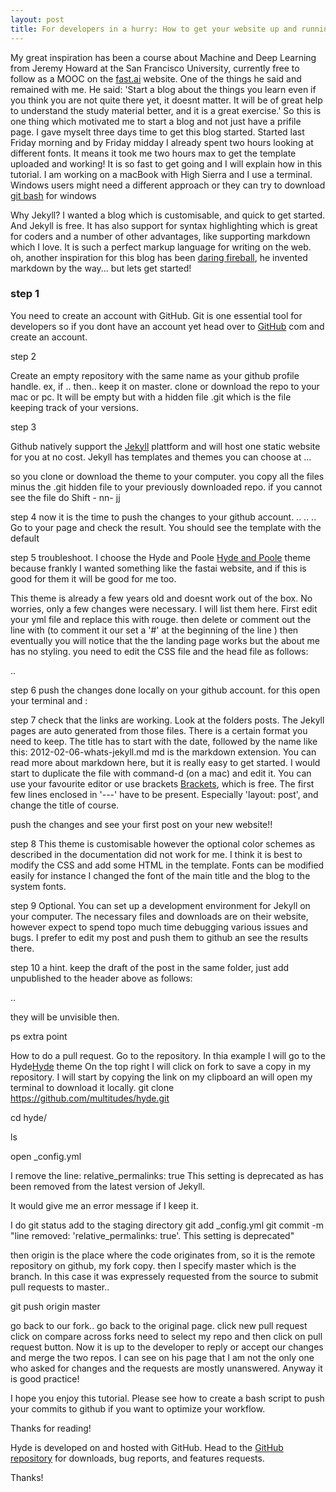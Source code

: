 ```yaml
---
layout: post
title: For developers in a hurry: How to get your website up and running with Jekyll and GitHub hosting 
---
```


My great inspiration has been a course about Machine and Deep Learning from Jeremy Howard at the San Francisco University, currently free to follow as a MOOC on the [fast.ai](http://) website. One of the things he said and remained with me. He said: 'Start a blog about the things you learn even if you think you are not quite there yet, it doesnt matter. It will be of great help to understand the study material better, and it is a great exercise.'
So this is one thing which motivated me to start a blog and not just have a prifile page. I gave myselt three days time to get this blog started. Started last Friday morning and by Friday midday I already spent two hours looking at different fonts. It means it took me two hours max to get the template uploaded and working! It is so fast to get going and I will explain how in this tutorial.
I am working on a macBook with High Sierra and I use a terminal. Windows users might need a different approach or they can try to download [git bash](https://gitforwindows.org) for windows 

Why Jekyll? I wanted a blog which is customisable, and quick to get started. And Jekyll is free. It has also support for syntax highlighting which is great for coders and a number of other advantages, like supporting markdown which I love. It is such a perfect markup language for writing on the web.
oh, another inspiration for this blog has been [daring fireball](http://), he invented markdown by the way... but lets get started! 

### step 1

You need to create an account with GitHub. Git is one essential tool for developers so if you dont have an account yet head over to [GitHub](http://) com and create an account.

step 2

Create an empty repository with the same name as your github profile handle.
ex, if .. then.. 
keep it on master. clone or download the repo to your mac or pc. It will be empty but with a hidden file .git which is the file keeping track of your versions.

step 3

Github natively support the [Jekyll](http://jekyllrb.com) plattform and will host one static website for you at no cost. Jekyll has templates and themes you can choose at ...

so you clone or download the theme to your computer. you copy all the files minus the .git hidden file to your previously downloaded repo.
if you cannot see the file do Shift - nn- jj

step 4
now it is the time to push the changes to your github account.
..
..
..
Go to your page and check the result. You should see the template with the default

step 5
troubleshoot. I choose the Hyde and Poole [Hyde and Poole](http://) theme because frankly I wanted something like the fastai website, and if this is good for them it will be good for me too.

This theme is already a few years old and doesnt work out of the box. No worries, only a few changes were necessary.
I will list them here. 
First edit your yml file and replace this with rouge. then delete or comment out the line with (to comment it our set a '#' at the beginning of the line )
then eventually you will notice that the the landing page works but the about me has no styling. you need to edit the CSS file and the head file as follows:



..

step 6
push the changes done locally on your github account. for this 
open your terminal and :


step 7 
check that the links are working. Look at the folders posts.
The Jekyll pages are auto generated from those files. There is a certain format you need to keep. The title has to start with the date, followed by the name like this:
2012-02-06-whats-jekyll.md
md is the markdown extension. You can read more about markdown here, but it is really easy to get started.
I would start to duplicate the file with command-d (on a mac) and edit it. You can use your favourite editor or use brackets [Brackets](http://jekyllrb.com), which is free. The first few lines enclosed in '---' have to be present. Especially 'layout: post', and change the title of course.

push the changes and see your first post on your new website!!


step 8 
This theme is customisable however the optional color schemes as described in the documentation  did not work for me. I think it is best to modify the CSS and add some HTML in the template. Fonts can be modified easily for instance I changed the font of the main title and the blog to the system fonts.  

step 9
Optional. You can set up a development environment for Jekyll on your computer. The necessary files and downloads are on their website, however expect to spend topo much time debugging various issues and bugs. I prefer to edit my post and push them to github an see the results there. 

step 10 a hint.
keep the draft of the post in the same folder, just add unpublished to the header above as follows:

..

they will be unvisible then.

ps extra point

How to do a pull request.
Go to the repository. In thia example I will go to the Hyde[Hyde](https://github.com/poole/hyde) theme
On the top right I will click on fork to save a copy in my repository.
I will start by copying the link on my clipboard an will open my terminal to download it locally.
git clone https://github.com/multitudes/hyde.git

cd hyde/

ls

open _config.yml 

I remove the line: relative_permalinks: true 
This setting is deprecated as has been removed from the latest version of Jekyll.

It would give me an error message if I keep it.

I do git status
add to the staging directory
git add _config.yml 
git commit -m "line removed: 'relative_permalinks: true'. This setting is deprecated" 

then 
origin is the place where the code originates from, so it is the remote repository on github, my fork copy. then I specify master which is the branch. In this case it was expressely requested from the source to submit pull requests to master..


git push origin master

go back to our fork.. go back to the original page.
click new pull request
click on compare across forks
need to select my repo and then click on pull request button.
Now it is up to the developer to reply or accept our changes and merge the two repos.
I can see on his page that I am not the only one who asked for changes and the requests are mostly unanswered. Anyway it is good practice!


I hope you enjoy this tutorial. Please see how to create a bash script to push your commits to github if you want to optimize your workflow.
 



Thanks for reading!

Hyde is developed on and hosted with GitHub. Head to the <a href="https://github.com/poole/hyde">GitHub repository</a> for downloads, bug reports, and features requests.

Thanks!
